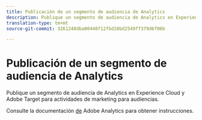 ```yaml
---
title: Publicación de un segmento de audiencia de Analytics
description: Publique un segmento de audiencia de Analytics en Experience Cloud y Adobe Target para actividades de marketing para audiencias.
translation-type: tm+mt
source-git-commit: 3261248dba00440f12fbd10bd2549ff379d6f06b

---
```



# Publicación de un segmento de audiencia de Analytics

Publique un segmento de audiencia de Analytics en Experience Cloud y Adobe Target para actividades de marketing para audiencias.

Consulte la documentación [de](https://docs.adobe.com/content/help/en/analytics/components/segmentation/segmentation-workflow/seg-publish.html) Adobe Analytics para obtener instrucciones.

<!--
1.  In Analytics, [build a segment](https://docs.adobe.com/content/help/en/analytics/components/segmentation/segmentation-workflow/seg-build.html).
1.  On the Segment Builder, enable the **[!UICONTROL Publish this segment to the Experience Cloud]** option.

    ![](assets/ec_audience_example.png) 

    | Element | Description |
    |--- |---|
    |Publish this segment to the Experience Cloud (for &lt;report suite name&gt;)|Publishes this segment to the Experience Cloud. You can use the audience for marketing and segmentation activities in Adobe Target, Audience Manager, Advertising Cloud, Campaign, and Audience Analytics.<br>The Title and Description fields are required for the segment to be published.<br>When this option is enabled, the title and audience segment definition are shared, but actual data is not. When that audience is associated with an activity in Target, Analytics begins sending IDs for visitors that qualify for that Experience Cloud and Target audience. At that point, the audience name and corresponding data begins displaying on the  Experience Cloud Audiences page.<br>Audiences shared to the Experience Cloud from Analytics cannot exceed 20 million audience members.<br>Due to caching, deleted report suites in Analytics require 12 hours before the deletion is shown in the Experience Cloud.<br>To delete a segment that has been published to the Experience Cloud, you have to unpublish it first. To unpublish a segment, just **unclick** the checkbox that you used to publish it. You **cannot** unpublish a segment that is currently in use by any of the following Adobe solutions: [!DNL Analytics] (in [!DNL Audience Analytics]), [!DNL Campaign], [!DNL Advertising Cloud] (for [!DNL Core Service] & [!DNL Audience Manager] customers) and all other external partners (for [!DNL Audience Manager] customers). You **can** unpublish a segment that is in use by [!DNL Target].<br>Once a visitor qualifies for the audience shared from  Analytics, there is a 24 - 48 hour delay before that information is actionable in Target, Advertising Cloud, and Campaign.<br>**Data Privacy**<br>Audiences are not filtered based on the authentication state of a visitor. If a visitor can browse your site in un-authenticated and authenticated states, actions that occur when a visitor is un-authenticated can still cause a visitor to be included in an audience. Review [Analytics Privacy Overview](https://docs.adobe.com/help/en/analytics/technotes/privacy-overview.html) to understand the full privacy implications of audience sharing.|
    |Select the window for audience creation|Note that this is a **rolling** time window, not a fixed one.|

1.  Click **[!UICONTROL Save]**.
1.  Access [!DNL Adobe Target], click [!UICONTROL Audiences].
1.  On the [!UICONTROL Audiences] page, locate the audience sourced from the Experience Cloud.

    These audiences are available for use in activities
-->
